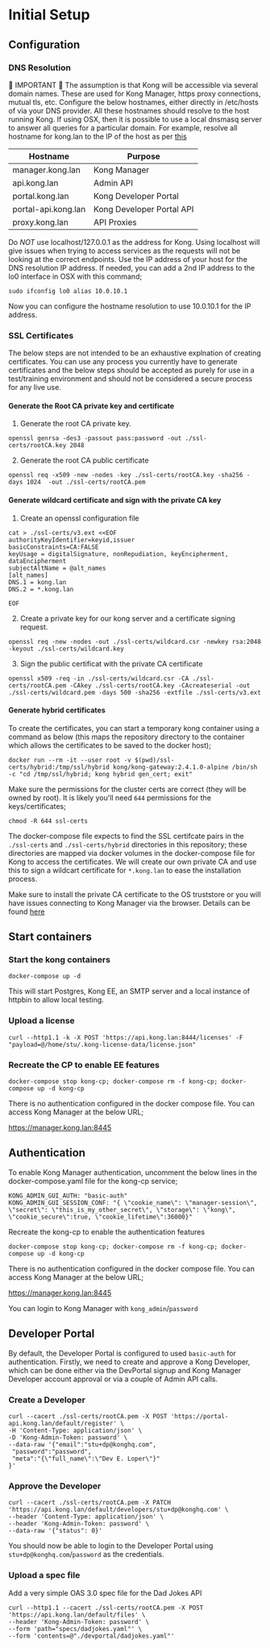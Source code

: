 # Initial Setup

## Configuration

### DNS Resolution

:anger: IMPORTANT :anger:
The assumption is that Kong will be accessible via several domain names. These are used for Kong Manager, https proxy connections, mutual tls, etc. Configure the below hostnames, either directly in /etc/hosts of via your DNS provider. All these hostnames should resolve to the host running Kong. If using OSX, then it is possible to use a local dnsmasq server to answer all queries for a particular domain. For example, resolve all hostname for kong.lan to the IP of the host as per [this](https://passingcuriosity.com/2013/dnsmasq-dev-osx/)

Hostname | Purpose |
------------ |------------ |
manager.kong.lan | Kong Manager |
api.kong.lan | Admin API |
portal.kong.lan | Kong Developer Portal |
portal-api.kong.lan | Kong Developer Portal API |
proxy.kong.lan | API Proxies |

Do *NOT* use localhost/127.0.0.1 as the address for Kong. Using localhost will give issues when trying to access services as the requests will not be looking at the correct endpoints. Use the IP address of your host for the DNS resolution IP address. If needed, you can add a 2nd IP address to the lo0 interface in OSX with this command;

~~~shell
sudo ifconfig lo0 alias 10.0.10.1
~~~

Now you can configure the hostname resolution to use 10.0.10.1 for the IP address.

### SSL Certificates

The below steps are not intended to be an exhaustive explnation of creating certificates. You can use any process you currently have to generate certificates and the below steps should be accepted as purely for use in a test/training environment and should not be considered a secure process for any live use.

#### Generate the Root CA private key and certificate

1) Generate the root CA private key.

~~~shell
openssl genrsa -des3 -passout pass:password -out ./ssl-certs/rootCA.key 2048
~~~

2) Generate the root CA public certificate

~~~shell
openssl req -x509 -new -nodes -key ./ssl-certs/rootCA.key -sha256 -days 1024  -out ./ssl-certs/rootCA.pem
~~~

#### Generate wildcard certificate and sign with the private CA key

1) Create an openssl configuration file

~~~shell
cat > ./ssl-certs/v3.ext <<EOF
authorityKeyIdentifier=keyid,issuer
basicConstraints=CA:FALSE
keyUsage = digitalSignature, nonRepudiation, keyEncipherment, dataEncipherment
subjectAltName = @alt_names
[alt_names]
DNS.1 = kong.lan
DNS.2 = *.kong.lan

EOF
~~~

2) Create a private key for our kong server and a certificate signing request.

~~~shell
openssl req -new -nodes -out ./ssl-certs/wildcard.csr -newkey rsa:2048 -keyout ./ssl-certs/wildcard.key
~~~

3) Sign the public certificat with the private CA certificate

~~~shell
openssl x509 -req -in ./ssl-certs/wildcard.csr -CA ./ssl-certs/rootCA.pem -CAkey ./ssl-certs/rootCA.key -CAcreateserial -out ./ssl-certs/wildcard.pem -days 500 -sha256 -extfile ./ssl-certs/v3.ext
~~~

#### Generate hybrid certificates

To create the certificates, you can start a temporary kong container using a command as below (this maps the repository directory to the container which allows the certificates to be saved to the docker host);

```
docker run --rm -it --user root -v $(pwd)/ssl-certs/hybrid:/tmp/ssl/hybrid kong/kong-gateway:2.4.1.0-alpine /bin/sh -c "cd /tmp/ssl/hybrid; kong hybrid gen_cert; exit"
```

Make sure the permissions for the cluster certs are correct (they will be owned by root). It is likely you'll need `644` permissions for the keys/certificates;

```
chmod -R 644 ssl-certs
```


The docker-compose file expects to find the SSL certifcate pairs in the `./ssl-certs` and `./ssl-certs/hybrid` directories in this repository; these directories are mapped via docker volumes in the docker-compose file for Kong to access the certificates. We will create our own private CA and use this to sign a wildcart certificate for `*.kong.lan` to ease the installation process.

Make sure to install the private CA certificate to the OS truststore or you will have issues connecting to Kong Manager via the browser. Details can be found [here](ssl-certs/README.md#add-the-private-ca-to-the-os-trustore)

## Start containers

### Start the kong containers

~~~shell
docker-compose up -d
~~~

This will start Postgres, Kong EE, an SMTP server  and a local instance of httpbin to allow local testing.

### Upload a license

~~~shell
curl --http1.1 -k -X POST 'https://api.kong.lan:8444/licenses' -F "payload=@/home/stu/.kong-license-data/license.json"
~~~

### Recreate the CP to enable EE features

~~~shell
docker-compose stop kong-cp; docker-compose rm -f kong-cp; docker-compose up -d kong-cp
~~~

There is no authentication configured in the docker compose file. You can access Kong Manager at the below URL;

https://manager.kong.lan:8445

## Authentication

To enable Kong Manager authentication, uncomment the below lines in the docker-compose.yaml file for the kong-cp service;

~~~shell
KONG_ADMIN_GUI_AUTH: "basic-auth"
KONG_ADMIN_GUI_SESSION_CONF: "{ \"cookie_name\": \"manager-session\", \"secret\": \"this_is_my_other_secret\", \"storage\": \"kong\", \"cookie_secure\":true, \"cookie_lifetime\":36000}"
~~~

Recreate the kong-cp to enable the authentication features

~~~shell
docker-compose stop kong-cp; docker-compose rm -f kong-cp; docker-compose up -d kong-cp
~~~

There is no authentication configured in the docker compose file. You can access Kong Manager at the below URL;

https://manager.kong.lan:8445

You can login to Kong Manager with `kong_admin`/`password`


## Developer Portal

By default, the Developer Portal is configured to used `basic-auth` for authentication. Firstly, we need to create and approve a Kong Developer, which can be done either via the DevPortal signup and Kong Manager Developer account approval or via a couple of Admin API calls. 

### Create a Developer

~~~shell
curl --cacert ./ssl-certs/rootCA.pem -X POST 'https://portal-api.kong.lan/default/register' \
-H 'Content-Type: application/json' \
-D 'Kong-Admin-Token: password' \
--data-raw '{"email":"stu+dp@konghq.com",
 "password":"password",
 "meta":"{\"full_name\":\"Dev E. Loper\"}"
}'
~~~

### Approve the Developer

~~~shell
curl --cacert ./ssl-certs/rootCA.pem -X PATCH 'https://api.kong.lan/default/developers/stu+dp@konghq.com' \
--header 'Content-Type: application/json' \
--header 'Kong-Admin-Token: password' \
--data-raw '{"status": 0}'
~~~

You should now be able to login to the Developer Portal using `stu+dp@konghq.com`/`password` as the credentials.

### Upload a spec file

Add a very simple OAS 3.0 spec file for the Dad Jokes API

~~~shell
curl --http1.1 --cacert ./ssl-certs/rootCA.pem -X POST 'https://api.kong.lan/default/files' \
--header 'Kong-Admin-Token: password' \
--form 'path="specs/dadjokes.yaml"' \
--form 'contents=@"./devportal/dadjokes.yaml"'
~~~

